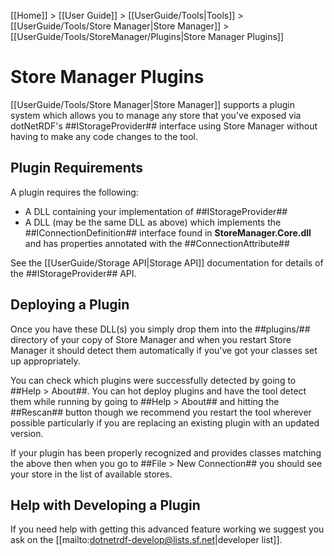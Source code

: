[[Home]] > [[User Guide]] > [[UserGuide/Tools|Tools]] > [[UserGuide/Tools/Store Manager|Store Manager]] > [[UserGuide/Tools/StoreManager/Plugins|Store Manager Plugins]]

# Store Manager Plugins 

[[UserGuide/Tools/Store Manager|Store Manager]] supports a plugin system which allows you to manage any store that you've exposed via dotNetRDF's ##IStorageProvider## interface using Store Manager without having to make any code changes to the tool.

## Plugin Requirements 

A plugin requires the following:

* A DLL containing your implementation of ##IStorageProvider##
* A DLL (may be the same DLL as above) which implements the ##IConnectionDefinition## interface found in **StoreManager.Core.dll** and has properties annotated with the ##ConnectionAttribute##

See the [[UserGuide/Storage API|Storage API]] documentation for details of the ##IStorageProvider## API.

## Deploying a Plugin 

Once you have these DLL(s) you simply drop them into the ##plugins/## directory of your copy of Store Manager and when you restart Store Manager it should detect them automatically if you've got your classes set up appropriately.

You can check which plugins were successfully detected by going to ##Help > About##.  You can hot deploy plugins and have the tool detect them while running by going to ##Help > About## and hitting the ##Rescan## button though we recommend you restart the tool wherever possible particularly if you are replacing an existing plugin with an updated version.

If your plugin has been properly recognized and provides classes matching the above then when you go to ##File > New Connection## you should see your store in the list of available stores.

## Help with Developing a Plugin 

If you need help with getting this advanced feature working we suggest you ask on the [[mailto:dotnetrdf-develop@lists.sf.net|developer list]].
